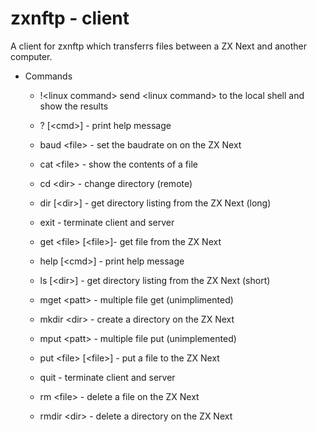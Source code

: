 # zxnftp - client

A client for zxnftp which transferrs files between a ZX Next and
another computer.

- Commands

    - !\<linux command> send \<linux command> to the local shell and
       show the results

    - ? [\<cmd>] - print help message

    - baud \<file> - set the baudrate on on the ZX Next
    
    - cat \<file> - show the contents of a file
    
    - cd \<dir> - change directory (remote)

    - dir [\<dir>] - get directory listing from the ZX Next (long)

    - exit - terminate client and server

    - get \<file> [\<file>]- get file from the ZX Next

    - help [\<cmd>] - print help message

    - ls [\<dir>] - get directory listing from the ZX Next (short)

    - mget \<patt> - multiple file get (unimplimented)

    - mkdir \<dir> - create a directory on the ZX Next

    - mput \<patt> - multiple file put (unimplemented)

    - put \<file> [\<file>] - put a file to the ZX Next

    - quit - terminate client and server

    - rm \<file> - delete a file on the ZX Next

    - rmdir \<dir> - delete a directory on the ZX Next
